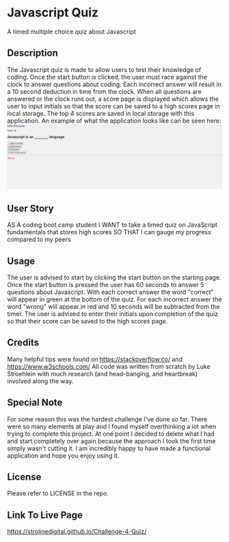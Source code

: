 # Javascript Quiz
A timed multiple choice quiz about Javascript
## Description
The Javascript quiz is made to allow users to test their knowledge of coding. Once the start button is clicked, the user must race against the clock to answer questions about coding. Each incorrect answer will result in a 10 second deduction in time from the clock. When all questions are answered or the clock runs out, a score page is displayed which allows the user to input initials so that the score can be saved to a high scores page in local storage. The top 4 scores are saved in local storage with this application. An example of what the application looks like can be seen here: ![alt text](assets/_C__Users_lukes_Downloads_bootcamp_bootcamp_challenge_4_Multi_Choice_Quiz_MainQuiz.html.png)

## User Story
AS A coding boot camp student
I WANT to take a timed quiz on JavaScript fundamentals that stores high scores
SO THAT I can gauge my progress compared to my peers

## Usage
The user is advised to start by clicking the start button on the starting page. Once the start button is pressed the user has 60 seconds to answer 5 questions about Javascript. With each correct answer the word "correct" will appear in green at the bottom of the quiz. For each incorrect answer the word "wrong" will appear in red and 10 seconds will be subtracted from the timer. The user is advised to enter their initials upon completion of the quiz so that their score can be saved to the high scores page. 

## Credits 
Many helpful tips were found on https://stackoverflow.co/ and https://www.w3schools.com/ All code was written from scratch by Luke Stroehlein with much research (and head-banging, and heartbreak) involved along the way.

## Special Note
For some reason this was the hardest challenge I've done so far. There were so many elements at play and I found myself overthinking a lot when trying to complete this project. At one point I decided to delete what I had and start completely over again because the approach I took the first time simply wasn't cutting it. I am incredibly happy to have made a functional application and hope you enjoy using it.

## License
Please refer to LICENSE in the repo.

## Link To Live Page

https://strolinedigital.github.io/Challenge-4-Quiz/